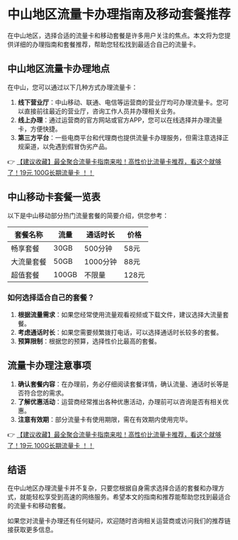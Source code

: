 # 中山地区流量卡办理指南及移动套餐推荐

在中山地区，选择合适的流量卡和移动套餐是许多用户关注的焦点。本文将为您提供详细的办理指南和套餐推荐，帮助您轻松找到最适合自己的流量卡。

## 中山地区流量卡办理地点

在中山，您可以通过以下几种方式办理流量卡：

1. **线下营业厅**：中山移动、联通、电信等运营商的营业厅均可办理流量卡。您可以直接前往最近的营业厅，咨询工作人员并办理相关业务。
2. **线上办理**：通过运营商的官方网站或官方APP，您可以在线选择并办理流量卡，方便快捷。
3. **第三方平台**：一些电商平台和代理商也提供流量卡办理服务，但需注意选择正规渠道，以免遇到假冒伪劣产品。

👉 [【建议收藏】最全聚合流量卡指南来啦！高性价比流量卡推荐，看这个就够了！19元 100G长期流量卡 ！！](https://bit.ly/Liuliangka)

## 中山移动卡套餐一览表

以下是中山移动部分热门流量套餐的简要介绍，供您参考：

| 套餐名称 | 流量 | 通话时长 | 价格 |
| -------- | ---- | -------- | ---- |
| 畅享套餐 | 30GB | 500分钟 | 58元 |
| 大流量套餐 | 50GB | 1000分钟 | 88元 |
| 超值套餐 | 100GB | 不限量 | 128元 |

### 如何选择适合自己的套餐？

1. **根据流量需求**：如果您经常使用流量观看视频或下载文件，建议选择大流量套餐。
2. **考虑通话时长**：如果您需要频繁拨打电话，可以选择通话时长较多的套餐。
3. **预算限制**：根据您的预算，选择性价比最高的套餐。

## 流量卡办理注意事项

1. **确认套餐内容**：在办理前，务必仔细阅读套餐详情，确认流量、通话时长等是否符合您的需求。
2. **了解优惠活动**：运营商经常推出各种优惠活动，办理前可以咨询是否有相关优惠。
3. **注意有效期**：部分流量卡有使用期限，需在有效期内使用完毕。

👉 [【建议收藏】最全聚合流量卡指南来啦！高性价比流量卡推荐，看这个就够了！19元 100G长期流量卡 ！！](https://bit.ly/Liuliangka)

## 结语

在中山地区办理流量卡并不复杂，只要您根据自身需求选择合适的套餐和办理方式，就能轻松享受到高速的网络服务。希望本文的指南和推荐能帮助您找到最适合的流量卡和移动套餐。

如果您对流量卡办理还有任何疑问，欢迎随时咨询相关运营商或访问我们的推荐链接获取更多信息。